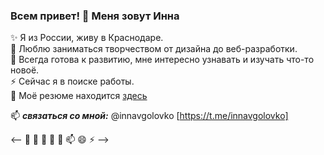 ### Всем привет! 👋 Меня зовут Инна

✨ Я из России, живу в Краснодаре.  
🔭 Люблю заниматься творчеством от дизайна до веб-разработки.  
🌱 Всегда готова к развитию, мне интересно узнавать и изучать что-то новоё.  
⚡ Сейчас я в поиске работы.  
💬 Моё резюме находится [здесь](https://krasnodar.hh.ru/resume/a140af70ff0d278b210039ed1f7a66716c7273)


📫 ***связаться со мной:*** @innavgolovko [https://t.me/innavgolovko]



 <-- 🔭 🌱 👯 🤔 💬 📫 😄 ⚡ -->
